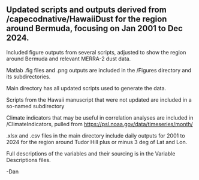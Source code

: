 ## Updated scripts and outputs derived from /capecodnative/HawaiiDust for the region around Bermuda, focusing on Jan 2001 to Dec 2024.
Included figure outputs from several scripts, adjusted to show the region around Bermuda and relevant MERRA-2 dust data.

Matlab .fig files and .png outputs are included in the /Figures directory and its subdirectories.

Main directory has all updated scripts used to generate the data.

Scripts from the Hawaii manuscript that were not updated are included in a so-named subdirectory

Climate indicators that may be useful in correlation analyses are included in /ClimateIndicators, pulled from https://psl.noaa.gov/data/timeseries/month/

.xlsx and .csv files in the main directory include daily outputs for 2001 to 2024 for the region around Tudor Hill plus or minus 3 deg of Lat and Lon.

Full descriptions of the variables and their sourcing is in the Variable Descriptions files.


-Dan
